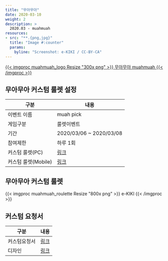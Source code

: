 ```yaml
---
title: "무아무아"
date: 2020-03-10
weight: 2
description: >
  2020.03 - muahmuah
resources:
- src: "**.{png,jpg}"
  title: "Image #:counter"
  params:
    byline: "Screenshot: e-KIKI / CC-BY-CA"
---
```


[{{< imgproc muahmuah_logo Resize "300x png" >}}
무아무아 muahmuah
{{< /imgproc >}}](http://muahmuah.co.kr/)

## 무아무아 커스텀 룰렛 설정

| 구분            | 내용           |
|-------------------|-----------------|
| 이벤트 이름   | muah pick        |
| 게임구분            | 룰렛이벤트     |
| 기간      | 2020/03/06 ~ 2020/03/08  |
| 참여제한  | 하루 1회  |
| 커스텀 룰렛(PC) | [링크](https://muahmuah.co.kr/event/event_2002.html) |
| 커스텀 룰렛(Mobile) | [링크](https://m.muahmuah.co.kr/event/event_2002.html) |

## 무아무아 커스텀 룰렛

{{< imgproc muahmuah_roulette Resize "800x png" >}}
e-KIKI
{{< /imgproc >}}

## 커스텀 요청서

| 구분          | 내용        |
|---------------|-------------|
| 커스텀요청서  | [링크](http://gamekiki.duckdns.org/redmine/projects/kiki-2_0/repository/ekiki-custom-data/revisions/master/show/2020/03/muahmuah) |
| 디자인    | [링크](http://gamekiki.duckdns.org/redmine/projects/kiki-2_0/repository/ekiki-custom-data/revisions/master/show/2020/03/muahmuah) |